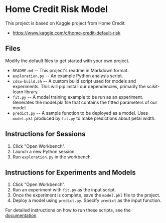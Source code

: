 # Home Credit Risk Model

This project is based on Kaggle project from Home Credit:
* https://www.kaggle.com/c/home-credit-default-risk

## Files

Modify the default files to get started with your own project.

* `README.md` -- This project's readme in Markdown format.
* `exploration.py` -- An example Python analysis script.
* `cdsw-build.sh` -- A custom build script used for models and experiments. This
will pip install our dependencies, primarily the scikit-learn library.
* `fit.py` -- A model training example to be run as an experiment. Generates the
model.pkl file that contains the fitted parameters of our model.
* `predict.py` --  A sample function to be deployed as a model. Uses `model.pkl`
produced by `fit.py` to make predictions about petal width.

## Instructions for Sessions
1. Click "Open Workbench".
2. Launch a new Python session.
3. Run `exploration.py` in the workbench.

## Instructions for Experiments and Models
1. Click "Open Workbench".
2. Run an experiment with `fit.py` as the input script.
3. Once the experiment is complete, save the `model.pkl` file to the project.
4. Deploy a model using `predict.py`. Specify `predict` as the input function.

For detailed instructions on how to run these scripts, see the [documentation](https://www.cloudera.com/documentation/data-science-workbench/latest/topics/cdsw_models_examples.html).  
